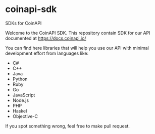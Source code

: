 # coinapi-sdk
SDKs for CoinAPI

Welcome to the CoinAPI SDK. This repository contain SDK for our API documented at https://docs.coinapi.io/ 

You can find here libraries that will help you use our API with minimal development effort from languages like:
 * C#
 * C++
 * Java
 * Python
 * Ruby
 * Go
 * JavaScript
 * Node.js
 * PHP
 * Haskel
 * Objective-C

If you spot something wrong, feel free to make pull request.
